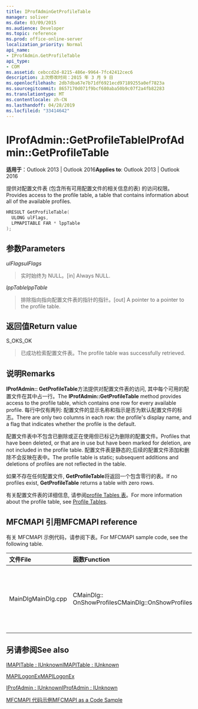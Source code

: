 ```yaml
---
title: IProfAdminGetProfileTable
manager: soliver
ms.date: 03/09/2015
ms.audience: Developer
ms.topic: reference
ms.prod: office-online-server
localization_priority: Normal
api_name:
- IProfAdmin.GetProfileTable
api_type:
- COM
ms.assetid: cebccd2d-8215-486e-9964-7fc42412cec6
description: 上次修改时间：2015 年 3 月 9 日
ms.openlocfilehash: 2db7dba67e7b71df6921ecd97189255a0ef7823a
ms.sourcegitcommit: 8657170d071f9bcf680aba50b9c07f2a4fb82283
ms.translationtype: MT
ms.contentlocale: zh-CN
ms.lasthandoff: 04/28/2019
ms.locfileid: "33414642"
---
```

# <a name="iprofadmingetprofiletable"></a><span data-ttu-id="7c091-103">IProfAdmin::GetProfileTable</span><span class="sxs-lookup"><span data-stu-id="7c091-103">IProfAdmin::GetProfileTable</span></span>

  
  
<span data-ttu-id="7c091-104">**适用于**：Outlook 2013 | Outlook 2016</span><span class="sxs-lookup"><span data-stu-id="7c091-104">**Applies to**: Outlook 2013 | Outlook 2016</span></span> 
  
<span data-ttu-id="7c091-105">提供对配置文件表 (包含所有可用配置文件的相关信息的表) 的访问权限。</span><span class="sxs-lookup"><span data-stu-id="7c091-105">Provides access to the profile table, a table that contains information about all of the available profiles.</span></span>
  
```cpp
HRESULT GetProfileTable(
  ULONG ulFlags,
  LPMAPITABLE FAR * lppTable
);
```

## <a name="parameters"></a><span data-ttu-id="7c091-106">参数</span><span class="sxs-lookup"><span data-stu-id="7c091-106">Parameters</span></span>

 <span data-ttu-id="7c091-107">_ulFlags_</span><span class="sxs-lookup"><span data-stu-id="7c091-107">_ulFlags_</span></span>
  
> <span data-ttu-id="7c091-108">实时始终为 NULL。</span><span class="sxs-lookup"><span data-stu-id="7c091-108">[in] Always NULL.</span></span>
    
 <span data-ttu-id="7c091-109">_lppTable_</span><span class="sxs-lookup"><span data-stu-id="7c091-109">_lppTable_</span></span>
  
> <span data-ttu-id="7c091-110">排除指向指向配置文件表的指针的指针。</span><span class="sxs-lookup"><span data-stu-id="7c091-110">[out] A pointer to a pointer to the profile table.</span></span>
    
## <a name="return-value"></a><span data-ttu-id="7c091-111">返回值</span><span class="sxs-lookup"><span data-stu-id="7c091-111">Return value</span></span>

<span data-ttu-id="7c091-112">S_OK</span><span class="sxs-lookup"><span data-stu-id="7c091-112">S_OK</span></span> 
  
> <span data-ttu-id="7c091-113">已成功检索配置文件表。</span><span class="sxs-lookup"><span data-stu-id="7c091-113">The profile table was successfully retrieved.</span></span>
    
## <a name="remarks"></a><span data-ttu-id="7c091-114">说明</span><span class="sxs-lookup"><span data-stu-id="7c091-114">Remarks</span></span>

<span data-ttu-id="7c091-115">**IProfAdmin:: GetProfileTable**方法提供对配置文件表的访问, 其中每个可用的配置文件在其中占一行。</span><span class="sxs-lookup"><span data-stu-id="7c091-115">The **IProfAdmin::GetProfileTable** method provides access to the profile table, which contains one row for every available profile.</span></span> <span data-ttu-id="7c091-116">每行中仅有两列: 配置文件的显示名称和指示是否为默认配置文件的标志。</span><span class="sxs-lookup"><span data-stu-id="7c091-116">There are only two columns in each row: the profile's display name, and a flag that indicates whether the profile is the default.</span></span> 
  
<span data-ttu-id="7c091-117">配置文件表中不包含已删除或正在使用但已标记为删除的配置文件。</span><span class="sxs-lookup"><span data-stu-id="7c091-117">Profiles that have been deleted, or that are in use but have been marked for deletion, are not included in the profile table.</span></span> <span data-ttu-id="7c091-118">配置文件表是静态的;后续的配置文件添加和删除不会反映在表中。</span><span class="sxs-lookup"><span data-stu-id="7c091-118">The profile table is static; subsequent additions and deletions of profiles are not reflected in the table.</span></span> 
  
<span data-ttu-id="7c091-119">如果不存在任何配置文件, **GetProfileTable**将返回一个包含零行的表。</span><span class="sxs-lookup"><span data-stu-id="7c091-119">If no profiles exist, **GetProfileTable** returns a table with zero rows.</span></span> 
  
<span data-ttu-id="7c091-120">有关配置文件表的详细信息, 请参阅[profile Tables 表](profile-tables.md)。</span><span class="sxs-lookup"><span data-stu-id="7c091-120">For more information about the profile table, see [Profile Tables](profile-tables.md).</span></span> 
  
## <a name="mfcmapi-reference"></a><span data-ttu-id="7c091-121">MFCMAPI 引用</span><span class="sxs-lookup"><span data-stu-id="7c091-121">MFCMAPI reference</span></span>

<span data-ttu-id="7c091-122">有关 MFCMAPI 示例代码，请参阅下表。</span><span class="sxs-lookup"><span data-stu-id="7c091-122">For MFCMAPI sample code, see the following table.</span></span>
  
|<span data-ttu-id="7c091-123">**文件**</span><span class="sxs-lookup"><span data-stu-id="7c091-123">**File**</span></span>|<span data-ttu-id="7c091-124">**函数**</span><span class="sxs-lookup"><span data-stu-id="7c091-124">**Function**</span></span>|<span data-ttu-id="7c091-125">**备注**</span><span class="sxs-lookup"><span data-stu-id="7c091-125">**Comment**</span></span>|
|:-----|:-----|:-----|
|<span data-ttu-id="7c091-126">MainDlg</span><span class="sxs-lookup"><span data-stu-id="7c091-126">MainDlg.cpp</span></span>  <br/> |<span data-ttu-id="7c091-127">CMainDlg:: OnShowProfiles</span><span class="sxs-lookup"><span data-stu-id="7c091-127">CMainDlg::OnShowProfiles</span></span>  <br/> |<span data-ttu-id="7c091-128">MFCMAPI 使用**IProfAdmin:: GetProfileTable**方法获取要在新对话框中显示的配置文件表。</span><span class="sxs-lookup"><span data-stu-id="7c091-128">MFCMAPI uses the **IProfAdmin::GetProfileTable** method to get the profile table to display in a new dialog box.</span></span>  <br/> |
   
## <a name="see-also"></a><span data-ttu-id="7c091-129">另请参阅</span><span class="sxs-lookup"><span data-stu-id="7c091-129">See also</span></span>



[<span data-ttu-id="7c091-130">IMAPITable : IUnknown</span><span class="sxs-lookup"><span data-stu-id="7c091-130">IMAPITable : IUnknown</span></span>](imapitableiunknown.md)
  
[<span data-ttu-id="7c091-131">MAPILogonEx</span><span class="sxs-lookup"><span data-stu-id="7c091-131">MAPILogonEx</span></span>](mapilogonex.md)
  
[<span data-ttu-id="7c091-132">IProfAdmin : IUnknown</span><span class="sxs-lookup"><span data-stu-id="7c091-132">IProfAdmin : IUnknown</span></span>](iprofadminiunknown.md)


[<span data-ttu-id="7c091-133">MFCMAPI 代码示例</span><span class="sxs-lookup"><span data-stu-id="7c091-133">MFCMAPI as a Code Sample</span></span>](mfcmapi-as-a-code-sample.md)

